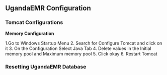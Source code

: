 ## UgandaEMR Configuration 

### Tomcat Configurations

**Memory Configuration**

1.Go to Windows Startup Menu
2. Search for Configure Tomcat and click on it
3. On the Configuration Select Java Tab
4. Delete values in the Initial memory pool and Maximum memory pool
5. Click okay
6. Restart Tomcat


### Resetting UgandaEMR Database



